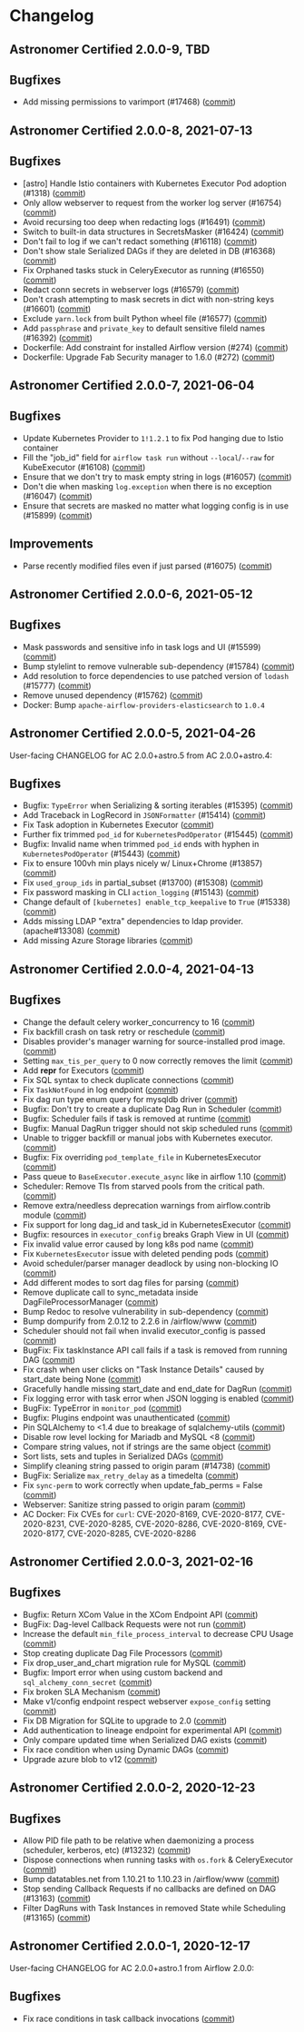 # Changelog

Astronomer Certified 2.0.0-9, TBD
----------------------------------------

## Bugfixes

- Add missing permissions to varimport (#17468) ([commit](https://github.com/astronomer/airflow/commit/b1d28ec86))

Astronomer Certified 2.0.0-8, 2021-07-13
----------------------------------------

## Bugfixes

- [astro] Handle Istio containers with Kubernetes Executor Pod adoption (#1318) ([commit](https://github.com/astronomer/airflow/commit/3f309b057))
- Only allow webserver to request from the worker log server (#16754) ([commit](https://github.com/astronomer/airflow/commit/1b4920158))
- Avoid recursing too deep when redacting logs (#16491) ([commit](https://github.com/astronomer/airflow/commit/5a7e9ee21))
- Switch to built-in data structures in SecretsMasker (#16424) ([commit](https://github.com/astronomer/airflow/commit/ddcb07317))
- Don't fail to log if we can't redact something (#16118) ([commit](https://github.com/astronomer/airflow/commit/41d4f9d6c))
- Don't show stale Serialized DAGs if they are deleted in DB (#16368) ([commit](https://github.com/astronomer/airflow/commit/df68d5c06))
- Fix Orphaned tasks stuck in CeleryExecutor as running (#16550) ([commit](https://github.com/astronomer/airflow/commit/9c76e8f6b))
- Redact conn secrets in webserver logs (#16579) ([commit](https://github.com/astronomer/airflow/commit/55b836b31))
- Don't crash attempting to mask secrets in dict with non-string keys (#16601) ([commit](https://github.com/astronomer/airflow/commit/bc82a2353))
- Exclude ``yarn.lock`` from built Python wheel file (#16577) ([commit](https://github.com/astronomer/airflow/commit/d3c5f8e2c))
- Add `passphrase` and `private_key` to default sensitive fileld names (#16392) ([commit](https://github.com/astronomer/airflow/commit/692dc1885))
- Dockerfile: Add constraint for installed Airflow version (#274) ([commit](https://github.com/astronomer/ap-airflow/commit/60174ec))
- Dockerfile: Upgrade Fab Security manager to 1.6.0 (#272) ([commit](https://github.com/astronomer/ap-airflow/commit/417fd5993982e49424fb427941552d0d42ed567e))

Astronomer Certified 2.0.0-7, 2021-06-04
----------------------------------------

## Bugfixes

- Update Kubernetes Provider to `1!1.2.1` to fix Pod hanging due to Istio container
- Fill the "job_id" field for `airflow task run` without `--local`/`--raw` for KubeExecutor (#16108) ([commit](https://github.com/astronomer/airflow/commit/b84ded19b))
- Ensure that we don't try to mask empty string in logs (#16057) ([commit](https://github.com/astronomer/airflow/commit/a3e624ccf))
- Don't die when masking `log.exception` when there is no exception (#16047) ([commit](https://github.com/astronomer/airflow/commit/ae8613d2e))
- Ensure that secrets are masked no matter what logging config is in use (#15899) ([commit](https://github.com/astronomer/airflow/commit/aea4ad99e))

## Improvements

- Parse recently modified files even if just parsed (#16075) ([commit](https://github.com/astronomer/airflow/commit/ebb9c30ba))

Astronomer Certified 2.0.0-6, 2021-05-12
-----------------------------------------

## Bugfixes

- Mask passwords and sensitive info in task logs and UI (#15599) ([commit](https://github.com/astronomer/airflow/commit/2f88ffc41))
- Bump stylelint to remove vulnerable sub-dependency (#15784) ([commit](https://github.com/astronomer/airflow/commit/c21820064))
- Add resolution to force dependencies to use patched version of `lodash` (#15777) ([commit](https://github.com/astronomer/airflow/commit/3c48c0084))
- Remove unused dependency (#15762) ([commit](https://github.com/astronomer/airflow/commit/15be415e5))
- Docker: Bump `apache-airflow-providers-elasticsearch` to `1.0.4`

Astronomer Certified 2.0.0-5, 2021-04-26
-----------------------------------------

User-facing CHANGELOG for AC 2.0.0+astro.5 from AC 2.0.0+astro.4:

## Bugfixes

- Bugfix: `TypeError` when Serializing & sorting iterables (#15395) ([commit](https://github.com/astronomer/airflow/commit/14f18b3fd))
- Add Traceback in LogRecord in `JSONFormatter` (#15414) ([commit](https://github.com/astronomer/airflow/commit/7787ede4d))
- Fix Task adoption in Kubernetes Executor ([commit](https://github.com/astronomer/airflow/commit/b7b73ac12))
- Further fix trimmed `pod_id` for `KubernetesPodOperator` (#15445) ([commit](https://github.com/astronomer/airflow/commit/4fef61621))
- Bugfix: Invalid name when trimmed `pod_id` ends with hyphen in `KubernetesPodOperator` (#15443) ([commit](https://github.com/astronomer/airflow/commit/07a191f90))
- Fix to ensure 100vh min plays nicely w/ Linux+Chrome (#13857) ([commit](https://github.com/astronomer/airflow/commit/540eda273))
- Fix `used_group_ids` in partial_subset (#13700) (#15308) ([commit](https://github.com/astronomer/airflow/commit/c68ea977f))
- Fix password masking in CLI `action_logging` (#15143) ([commit](https://github.com/astronomer/airflow/commit/477de9407))
- Change default of `[kubernetes] enable_tcp_keepalive` to `True` (#15338) ([commit](https://github.com/astronomer/airflow/commit/4c3803aaf))
- Adds missing LDAP "extra" dependencies to ldap provider. (apache#13308) ([commit](https://github.com/astronomer/airflow/commit/674bd98))
- Add missing Azure Storage libraries ([commit](https://github.com/astronomer/airflow/commit/206c6a6))

Astronomer Certified 2.0.0-4, 2021-04-13
-----------------------------------------

## Bugfixes

- Change the default celery worker_concurrency to 16 ([commit](https://github.com/astronomer/airflow/commit/924ba1c4f))
- Fix backfill crash on task retry or reschedule ([commit](https://github.com/astronomer/airflow/commit/a0407d2d9))
- Disables provider's manager warning for source-installed prod image. ([commit](https://github.com/astronomer/airflow/commit/66078273f))
- Setting `max_tis_per_query` to 0 now correctly removes the limit ([commit](https://github.com/astronomer/airflow/commit/1f96b4c0c))
- Add __repr__ for Executors ([commit](https://github.com/astronomer/airflow/commit/779030136))
- Fix SQL syntax to check duplicate connections ([commit](https://github.com/astronomer/airflow/commit/db0296264))
- Fix `TaskNotFound` in log endpoint ([commit](https://github.com/astronomer/airflow/commit/fedf636dc))
- Fix dag run type enum query for mysqldb driver ([commit](https://github.com/astronomer/airflow/commit/88221df57))
- Bugfix: Don't try to create a duplicate Dag Run in Scheduler ([commit](https://github.com/astronomer/airflow/commit/f492f79e8))
- Bugfix: Scheduler fails if task is removed at runtime ([commit](https://github.com/astronomer/airflow/commit/cfb562184))
- Bugfix: Manual DagRun trigger should not skip scheduled runs ([commit](https://github.com/astronomer/airflow/commit/6eca58d94))
- Unable to trigger backfill or manual jobs with Kubernetes executor. ([commit](https://github.com/astronomer/airflow/commit/217aa1c1b))
- Bugfix: Fix overriding `pod_template_file` in KubernetesExecutor ([commit](https://github.com/astronomer/airflow/commit/6076fb5f7))
- Pass queue to `BaseExecutor.execute_async` like in airflow 1.10 ([commit](https://github.com/astronomer/airflow/commit/e8d858569))
- Scheduler: Remove TIs from starved pools from the critical path. ([commit](https://github.com/astronomer/airflow/commit/aa995b59a))
- Remove extra/needless deprecation warnings from airflow.contrib module ([commit](https://github.com/astronomer/airflow/commit/1d87b16f2))
- Fix support for long dag_id and task_id in KubernetesExecutor ([commit](https://github.com/astronomer/airflow/commit/4641f8e73))
- Bugfix: resources in `executor_config` breaks Graph View in UI ([commit](https://github.com/astronomer/airflow/commit/a74efa2fd))
- Fix invalid value error caused by long k8s pod name ([commit](https://github.com/astronomer/airflow/commit/b0276e5b2))
- Fix `KubernetesExecutor` issue with deleted pending pods ([commit](https://github.com/astronomer/airflow/commit/44d305944))
- Avoid scheduler/parser manager deadlock by using non-blocking IO ([commit](https://github.com/astronomer/airflow/commit/9746f5171))
- Add different modes to sort dag files for parsing ([commit](https://github.com/astronomer/airflow/commit/66dc00c92))
- Remove duplicate call to sync_metadata inside DagFileProcessorManager ([commit](https://github.com/astronomer/airflow/commit/19a21d218))
- Bump Redoc to resolve vulnerability in sub-dependency ([commit](https://github.com/astronomer/airflow/commit/b00b845bb))
- Bump dompurify from 2.0.12 to 2.2.6 in /airflow/www ([commit](https://github.com/astronomer/airflow/commit/66830abd7))
- Scheduler should not fail when invalid executor_config is passed ([commit](https://github.com/astronomer/airflow/commit/bf5e385f3))
- BugFix: Fix taskInstance API call fails if a task is removed from running DAG ([commit](https://github.com/astronomer/airflow/commit/5f416f4a1))
- Fix crash when user clicks on  "Task Instance Details" caused by start_date being None ([commit](https://github.com/astronomer/airflow/commit/432fff9e4))
- Gracefully handle missing start_date and end_date for DagRun ([commit](https://github.com/astronomer/airflow/commit/587123326))
- Fix logging error with task error when JSON logging is enabled ([commit](https://github.com/astronomer/airflow/commit/8f2e99d52))
- BugFix: TypeError in `monitor_pod` ([commit](https://github.com/astronomer/airflow/commit/b0e334bfb))
- Bugfix: Plugins endpoint was unauthenticated ([commit](https://github.com/astronomer/airflow/commit/a87a20d5d))
- Pin SQLAlchemy to <1.4 due to breakage of sqlalchemy-utils ([commit](https://github.com/astronomer/airflow/commit/ce2849ed0))
- Disable row level locking for Mariadb and MySQL <8 ([commit](https://github.com/astronomer/airflow/commit/a1af062bc))
- Compare string values, not if strings are the same object ([commit](https://github.com/astronomer/airflow/commit/c6e10c1b1))
- Sort lists, sets and tuples in Serialized DAGs ([commit](https://github.com/astronomer/airflow/commit/e8f872849))
- Simplify cleaning string passed to origin param (#14738) ([commit](https://github.com/astronomer/airflow/commit/3c61a3b81))
- BugFix: Serialize `max_retry_delay` as a timedelta ([commit](https://github.com/astronomer/airflow/commit/c1136e05c))
- Fix `sync-perm` to work correctly when update_fab_perms = False ([commit](https://github.com/astronomer/airflow/commit/471c95cee))
- Webserver: Sanitize string passed to origin param ([commit](https://github.com/astronomer/airflow/commit/a5b18475a))
- AC Docker: Fix CVEs for `curl`: CVE-2020-8169, CVE-2020-8177, CVE-2020-8231, CVE-2020-8285, CVE-2020-8286, CVE-2020-8169, CVE-2020-8177, CVE-2020-8285, CVE-2020-8286

Astronomer Certified 2.0.0-3, 2021-02-16
-----------------------------------------

## Bugfixes

- Bugfix: Return XCom Value in the XCom Endpoint API ([commit](https://github.com/astronomer/airflow/commit/c2c9c06b3))
- BugFix: Dag-level Callback Requests were not run ([commit](https://github.com/astronomer/airflow/commit/4412aba55))
- Increase the default ``min_file_process_interval`` to decrease CPU Usage ([commit](https://github.com/astronomer/airflow/commit/6de02157f))
- Stop creating duplicate Dag File Processors ([commit](https://github.com/astronomer/airflow/commit/4ced807ab))
- Fix drop_user_and_chart migration rule for MySQL ([commit](https://github.com/astronomer/airflow/commit/ebbbc62b542c32b791dd265338d253ed1c1c19f9))
- Bugfix: Import error when using custom backend and `sql_alchemy_conn_secret` ([commit](https://github.com/astronomer/airflow/commit/6e661baa7ed642a511ae5b1857ccbbddb4c04001))
- Fix broken SLA Mechanism ([commit](https://github.com/astronomer/airflow/commit/5746aa68a0d0097b45afe6cb8529f16fa2349a36))
- Make v1/config endpoint respect webserver `expose_config` setting ([commit](https://github.com/astronomer/airflow/commit/554c1075b96f4ed61385dc93ab4b6d9bc913886c))
- Fix DB Migration for SQLite to upgrade to 2.0 ([commit](https://github.com/astronomer/airflow/commit/73b045c35ca299a950e7c021973961e04e9729b2))
- Add authentication to lineage endpoint for experimental API ([commit](https://github.com/astronomer/airflow/commit/5c5b994bae38038a03686eaa57a96a40ddb33ee9))
- Only compare updated time when Serialized DAG exists ([commit](https://github.com/astronomer/airflow/commit/fa83ffe088fc1646e899f6fbce367e27c464f5a4))
- Fix race condition when using Dynamic DAGs ([commit](https://github.com/astronomer/airflow/commit/1387ff23318d26506c6f1fa72f669acc7ee3f415))
- Upgrade azure blob to v12 ([commit](https://github.com/astronomer/airflow/commit/c716b78f0667a2c53b5fd6a2e781b277719698dc))

Astronomer Certified 2.0.0-2, 2020-12-23
-----------------------------------------

## Bugfixes

- Allow PID file path to be relative when daemonizing a process (scheduler, kerberos, etc) (#13232) ([commit](https://github.com/astronomer/airflow/commit/ebfb6f207))
- Dispose connections when running tasks with `os.fork` & CeleryExecutor ([commit](https://github.com/astronomer/airflow/commit/3a7d34c7a))
- Bump datatables.net from 1.10.21 to 1.10.23 in /airflow/www ([commit](https://github.com/astronomer/airflow/commit/a46642b6d))
- Stop sending Callback Requests if no callbacks are defined on DAG (#13163) ([commit](https://github.com/astronomer/airflow/commit/0c54f684c))
- Filter DagRuns with Task Instances in removed State while Scheduling (#13165) ([commit](https://github.com/astronomer/airflow/commit/426ce80cc))

Astronomer Certified 2.0.0-1, 2020-12-17
-----------------------------------------

User-facing CHANGELOG for AC 2.0.0+astro.1 from Airflow 2.0.0:

## Bugfixes

- Fix race conditions in task callback invocations ([commit](https://github.com/astronomer/airflow/commit/b179f544c))

